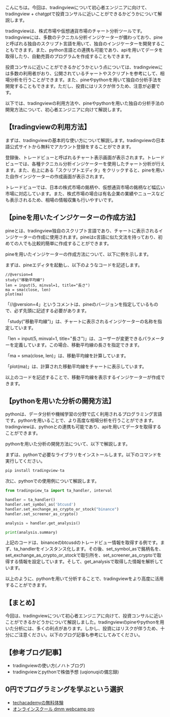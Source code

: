 <!--
title:   【chatgpt】tradingview + chatgptで投資コンサルに近いことはできるのか？
tags:    pine,“tradingview,コンサル”,投資
id:      481b0c350e2ac8f00662
private: false
-->


こんにちは。今回は、tradingviewについて初心者エンジニアに向けて、
tradingview + chatgptで投資コンサルに近いことができるかどうかについて解説します。

tradingviewは、株式市場や仮想通貨市場のチャート分析ツールです。tradingviewには、多数のテクニカル分析インジケーターが備わっており、pineと呼ばれる独自のスクリプト言語を用いて、独自のインジケーターを開発することもできます。また、python言語との連携も可能であり、apiを用いてデータを取得したり、自動売買のプログラムを作成することもできます。

投資コンサルに近いことができるかどうかという点については、tradingviewには多数の利用者がおり、公開されているチャートやスクリプトを参考にして、相場分析を行うことができます。また、pineやpythonを用いて独自の分析手法を開発することもできます。ただし、投資にはリスクが伴うため、注意が必要です。

以下では、tradingviewの利用方法や、pineやpythonを用いた独自の分析手法の開発方法について、初心者エンジニアに向けて解説します。

## 【tradingviewの利用方法】

まずは、tradingviewの基本的な使い方について解説します。tradingviewの日本語公式サイトから無料でアカウント登録をすることができます。

登録後、トレードビューと呼ばれるチャート表示画面が表示されます。トレードビューでは、各種テクニカル分析インジケーターを使用したチャート分析が行えます。また、右上にある「スクリプトエディタ」をクリックすると、pineを用いた自作インジケーターの作成画面が表示されます。

トレードビューでは、日本の株式市場の銘柄や、仮想通貨市場の銘柄など幅広い市場に対応しています。また、株式市場の場合は有名企業の業績やニュースなども表示されるため、相場の情報収集も行いやすいです。

## 【pineを用いたインジケーターの作成方法】

pineとは、tradingview独自のスクリプト言語であり、チャートに表示されるインジケーターの作成に使用されます。pineはc言語に似た文法を持っており、初めての人でも比較的簡単に作成することができます。

pineを用いたインジケーターの作成方法について、以下に例を示します。

まずは、pineエディタを起動し、以下のようなコードを記述します。

```pine
//@version=4
study("移動平均線")
len = input(5, minval=1, title="長さ")
ma = sma(close, len)
plot(ma)
```

「//@version=4」というコメントは、pineのバージョンを指定しているもので、必ず先頭に記述する必要があります。

「study("移動平均線")」は、チャートに表示されるインジケーターの名称を指定しています。

「len = input(5, minval=1, title="長さ")」は、ユーザーが変更できるパラメーターを定義しています。この場合、移動平均線の長さを指定できます。

「ma = sma(close, len)」は、移動平均線を計算しています。

「plot(ma)」は、計算された移動平均線をチャートに表示しています。

以上のコードを記述することで、移動平均線を表示するインジケーターが作成できます。

## 【pythonを用いた分析の開発方法】

pythonは、データ分析や機械学習の分野で広く利用されるプログラミング言語です。pythonを用いることで、より高度な相場分析を行うことができます。tradingviewは、pythonとの連携も可能であり、apiを用いてデータを取得することができます。

pythonを用いた分析の開発方法について、以下で解説します。

まずは、pythonで必要なライブラリをインストールします。以下のコマンドを実行してください。

```python
pip install tradingview-ta
```

次に、pythonでの使用例について解説します。

```python
from tradingview_ta import ta_handler, interval

handler = ta_handler()
handler.set_symbol_as('btcusd')
handler.set_exchange_as_crypto_or_stock("binance")
handler.set_screener_as_crypto()

analysis = handler.get_analysis()

print(analysis.summary)
```

上記のコードは、binanceのbtcusdのトレードビュー情報を取得する例です。まず、ta_handlerをインスタンス化します。その後、set_symbol_asで銘柄名を、set_exchange_as_crypto_or_stockで取引所を、set_screener_as_cryptoで取得する情報を設定しています。そして、get_analysisで取得した情報を解析しています。

以上のように、pythonを用いて分析することで、tradingviewをより高度に活用することができます。

## 【まとめ】

今回は、tradingviewについて初心者エンジニアに向けて、投資コンサルに近いことができるかどうかについて解説しました。tradingviewのpineやpythonを用いた分析には、多くの利点があります。しかし、投資にはリスクが伴うため、十分にご注意ください。以下のブログ記事も参考にしてみてください。

## 【参考ブログ記事】
- tradingviewの使い方(ノハトブログ)
- tradingviewとpythonで株価予想 (uqionuqiの備忘録)

## 0円でプログラミングを学ぶという選択
- [techacademyの無料体験](//af.moshimo.com/af/c/click?a_id=2612475&amp;p_id=1555&amp;pc_id=2816&amp;pl_id=22706&amp;url=https%3a%2f%2ftechacademy.jp%2fhtmlcss-trial%3futm_source%3dmoshimo%26utm_medium%3daffiliate%26utm_campaign%3dtextad)
- [オンラインスクール dmm webcamp pro](//af.moshimo.com/af/c/click?a_id=2612482&amp;p_id=1363&amp;pc_id=2297&amp;pl_id=39999&amp;guid=on)
